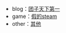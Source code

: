 * blog：[团子天下第一](https://xn--4gqva209dwmcyydi46e.com/)
* game：[假的steam](https://sbeam3014.lofter.com/)
* other：[其他](https://mubu.com/doc/ohi7iYuhSQ)
